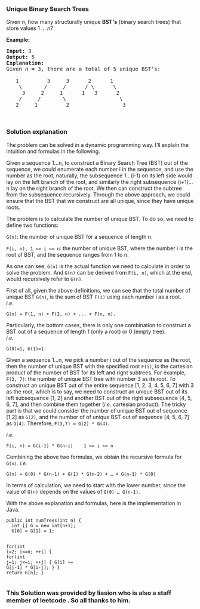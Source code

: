 <h3> Unique Binary Search Trees </h3>
<div><p>Given <em>n</em>, how many structurally unique <strong>BST's</strong> (binary search trees) that store values 1 ...&nbsp;<em>n</em>?</p>

<p><strong>Example:</strong></p>

<pre><strong>Input:</strong> 3
<strong>Output:</strong> 5
<strong>Explanation:
</strong>Given <em>n</em> = 3, there are a total of 5 unique BST's:

   1         3     3      2      1
    \       /     /      / \      \
     3     2     1      1   3      2
    /     /       \                 \
   2     1         2                 3
</pre>
</div>
</br>
<h3> Solution explanation </h3>
<p>The problem can be solved in a dynamic programming way. I’ll explain the intuition and formulas in the following.</p><p>
</p><p>Given a sequence 1…n, to construct a Binary Search Tree (BST) out of the sequence, we could enumerate each number i in the sequence, and use the number as the root, naturally, the subsequence 1…(i-1) on its left side would lay on the left branch of the root, and similarly the right subsequence (i+1)…n lay on the right branch of the root. We then can construct the subtree from the subsequence recursively. Through the above approach, we could ensure that the BST that we construct are all unique, since they have unique roots.</p><p>
</p><p>The problem is to calculate the number of unique BST. To do so, we need to define two functions:</p><p>
</p><p><code>G(n)</code>: the number of unique BST for a sequence of length n.</p><p>
</p><p><code>F(i, n), 1 &lt;= i &lt;= n</code>: the number of unique BST, where the number i is the root of BST, and the sequence ranges from 1 to n.</p><p>
</p><p>As one can see, <code>G(n)</code> is the actual function we need to calculate in order to solve the problem. And <code>G(n)</code> can be derived from <code>F(i, n)</code>, which at the end, would recursively refer to <code>G(n)</code>.</p><p>
</p><p>First of all, given the above definitions, we can see that the total number of unique BST <code>G(n)</code>, is the sum of BST <code>F(i)</code> using each number i as a root.<br>
<em>i.e.</em></p><p>
</p><pre><code>G(n) = F(1, n) + F(2, n) + ... + F(n, n). 
</code></pre>
<p></p><p>Particularly, the bottom cases, there is only one combination to construct a BST out of a sequence of length 1 (only a root) or 0 (empty tree).<br>
<em>i.e.</em></p><p>
</p><pre><code>G(0)=1, G(1)=1. 
</code></pre>
<p></p><p>Given a sequence 1…n, we pick a number i out of the sequence as the root, then the number of unique BST with the specified root <code>F(i)</code>, is the cartesian product of the number of BST for its left and right subtrees. For example, <code>F(3, 7)</code>: the number of unique BST tree with number 3 as its root. To construct an unique BST out of the entire sequence [1, 2, 3, 4, 5, 6, 7] with 3 as the root, which is to say, we need to construct an unique BST out of its left subsequence [1, 2] and another BST out of the right subsequence [4, 5, 6, 7], and then combine them together (<em>i.e.</em> cartesian product). The tricky part is that we could consider the number of unique BST out of sequence [1,2] as <code>G(2)</code>, and the number of of unique BST out of sequence [4, 5, 6, 7] as <code>G(4)</code>. Therefore, <code>F(3,7) = G(2) * G(4)</code>.</p><p>
</p><p><em>i.e.</em></p><p>
</p><pre><code>F(i, n) = G(i-1) * G(n-i)	1 &lt;= i &lt;= n 
</code></pre>
<p></p><p>Combining the above two formulas, we obtain the recursive formula for <code>G(n)</code>. <em>i.e.</em></p><p>
</p><pre><code>G(n) = G(0) * G(n-1) + G(1) * G(n-2) + … + G(n-1) * G(0) 
</code></pre>
<p></p><p>In terms of calculation, we need to start with the lower number, since the value of <code>G(n)</code> depends on the values of <code>G(0) … G(n-1)</code>.</p><p>
</p><p>With the above explanation and formulas, here is the implementation in Java.</p><p>
</p><pre><code><span class="hljs-function"><span class="hljs-keyword">public</span> <span class="hljs-keyword">int</span> <span class="hljs-title">numTrees</span><span class="hljs-params">(<span class="hljs-keyword">int</span> n)</span> </span>{
  <span class="hljs-keyword">int</span> [] G = <span class="hljs-keyword">new</span> <span class="hljs-keyword">int</span>[n+<span class="hljs-number">1</span>];
  G[<span class="hljs-number">0</span>] = G[<span class="hljs-number">1</span>] = <span class="hljs-number">1</span>;
    
  <span class="hljs-keyword">for</span>(<span class="hljs-keyword">int</span> i=<span class="hljs-number">2</span>; i&lt;=n; ++i) {
    <span class="hljs-keyword">for</span>(<span class="hljs-keyword">int</span> j=<span class="hljs-number">1</span>; j&lt;=i; ++j) {
      G[i] += G[j<span class="hljs-number">-1</span>] * G[i-j];
    }
  }
  <span class="hljs-keyword">return</span> G[n];
}</code></pre><p></p>
<h3> This Solution was provided by liasion who is also a staff member of leetcode . So all thanks to him.</h3>